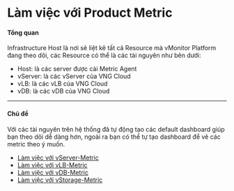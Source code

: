 # Làm việc với Product Metric

#### Tổng quan <a href="#lamviecvoiproductmetric-tongquan" id="lamviecvoiproductmetric-tongquan"></a>

Infrastructure Host là nơi sẽ liệt kê tất cả Resource mà vMonitor Platform đang theo dõi, các Resource có thể là các tài nguyên như bên dưới:

* Host: là các server được cài Metric Agent
* vServer: là các vServer của VNG Cloud
* vLB: là các vLB của VNG Cloud
* vDB: là các vDB của VNG Cloud

***

#### Chủ đề <a href="#lamviecvoiproductmetric-chude" id="lamviecvoiproductmetric-chude"></a>

Với các tài nguyên trên hệ thống đã tự động tạo các default dashboard giúp bạn theo dõi dễ dàng hơn, ngoài ra bạn có thể tự tạo dashboard để vẽ các metric theo ý muốn.

* [Làm việc với vServer-Metric](https://docs.vngcloud.vn/pages/viewpage.action?pageId=59803654\&src=contextnavpagetreemode)
* [Làm việc với vLB-Metric](https://docs.vngcloud.vn/pages/viewpage.action?pageId=59803659\&src=contextnavpagetreemode)
* [Làm việc với vDB-Metric](https://docs.vngcloud.vn/pages/viewpage.action?pageId=59803664\&src=contextnavpagetreemode)
* [Làm việc với vStorage-Metric](https://docs.vngcloud.vn/pages/viewpage.action?pageId=59803669\&src=contextnavpagetreemode)
